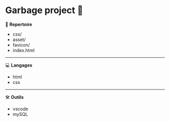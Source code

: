  # Garbage project 🚀
 📁 **Repertoire**  
 - css/
 - asset/
- favicon/
- index.html


---
💻 **Langages**
- html
- css

---
🛠️ **Outils**
- vscode
- mySQL

